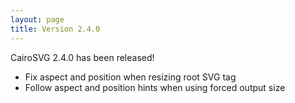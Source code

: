 ```yaml
---
layout: page
title: Version 2.4.0
---
```


CairoSVG 2.4.0 has been released!

* Fix aspect and position when resizing root SVG tag
* Follow aspect and position hints when using forced output size

